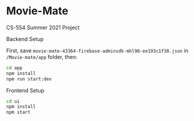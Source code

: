 # Movie-Mate
CS-554 Summer 2021 Project

Backend Setup

First, save `movie-mate-43364-firebase-adminsdk-mhl98-ee193c1f30.json` in `/Movie-mate/app` folder, then:

```bash
cd app
npm install
npm run start:dev
```

Frontend Setup
```bash
cd ui
npm install
npm start
```
